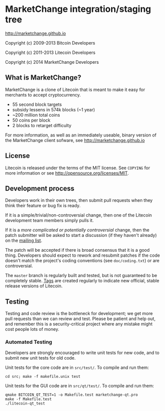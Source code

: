 MarketChange integration/staging tree
=====================================

http://marketchange.github.io

Copyright (c) 2009-2013 Bitcoin Developers

Copyright (c) 2011-2013 Litecoin Developers

Copyright (c) 2014 MarketChange Developers

What is MarketChange?
---------------------

MarketChange is a clone of Litecoin that is meant to make it easy for merchants to accept cryptocurrency.
 - 55 second block targets
 - subsidy lessens in 574k blocks (~1 year)
 - ~200 million total coins
 - 50 coins per block
 - 2 blocks to retarget difficulty

For more information, as well as an immediately useable, binary version of
the MarketChange client sofware, see http://marketchange.github.io

License
-------

Litecoin is released under the terms of the MIT license. See `COPYING` for more
information or see http://opensource.org/licenses/MIT.

Development process
-------------------

Developers work in their own trees, then submit pull requests when they think
their feature or bug fix is ready.

If it is a simple/trivial/non-controversial change, then one of the Litecoin
development team members simply pulls it.

If it is a *more complicated or potentially controversial* change, then the patch
submitter will be asked to start a discussion (if they haven't already) on the
[mailing list](http://sourceforge.net/mailarchive/forum.php?forum_name=bitcoin-development).

The patch will be accepted if there is broad consensus that it is a good thing.
Developers should expect to rework and resubmit patches if the code doesn't
match the project's coding conventions (see `doc/coding.txt`) or are
controversial.

The `master` branch is regularly built and tested, but is not guaranteed to be
completely stable. [Tags](https://github.com/bitcoin/bitcoin/tags) are created
regularly to indicate new official, stable release versions of Litecoin.

Testing
-------

Testing and code review is the bottleneck for development; we get more pull
requests than we can review and test. Please be patient and help out, and
remember this is a security-critical project where any mistake might cost people
lots of money.

### Automated Testing

Developers are strongly encouraged to write unit tests for new code, and to
submit new unit tests for old code.

Unit tests for the core code are in `src/test/`. To compile and run them:

    cd src; make -f makefile.unix test

Unit tests for the GUI code are in `src/qt/test/`. To compile and run them:

    qmake BITCOIN_QT_TEST=1 -o Makefile.test marketchange-qt.pro
    make -f Makefile.test
    ./litecoin-qt_test
